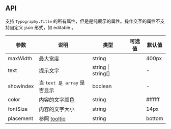 ## API

支持 `Typography.Title` 的所有属性，但是是纯展示的属性。操作交互的属性不支持自定义 json 形式，如 editable 。

| 参数 | 说明 | 类型 | 可选值 | 默认值 |
| --- | --- | --- | --- | --- |
| maxWidth | 最大宽度 | string |  | 400px |
| text | 提示文字 | string \| string[] |  | - |
| showIndex | 当 `text 是 array` 是否显示 | boolean |  | - |
| color | 内容的文字颜色 | string |  | #ffffff |
| fontSize | 内容的文字大小 | string |  | 14px |
| placement | 参照 [tooltip](./tooltip-cn) | string |  | bottom |
